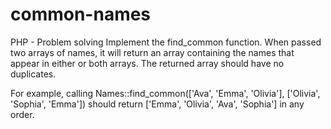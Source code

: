 # common-names
PHP -  Problem solving 
Implement the find_common function. When passed two arrays of names, it will return an array containing the names that appear in either or both arrays. The returned array should have no duplicates.

For example, calling Names::find_common(['Ava', 'Emma', 'Olivia'], ['Olivia', 'Sophia', 'Emma']) should return ['Emma', 'Olivia', 'Ava', 'Sophia'] in any order.
